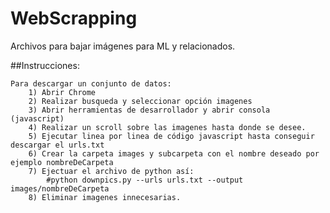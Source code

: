 # WebScrapping
Archivos para bajar imágenes para ML y relacionados.


##Instrucciones:

    Para descargar un conjunto de datos:
        1) Abrir Chrome
        2) Realizar busqueda y seleccionar opción imagenes
        3) Abrir herramientas de desarrollador y abrir consola (javascript)
        4) Realizar un scroll sobre las imagenes hasta donde se desee.
        5) Ejecutar linea por linea de código javascript hasta conseguir descargar el urls.txt
        6) Crear la carpeta images y subcarpeta con el nombre deseado por ejemplo nombreDeCarpeta
        7) Ejectuar el archivo de python así:
            #python downpics.py --urls urls.txt --output images/nombreDeCarpeta
        8) Eliminar imagenes innecesarias. 
